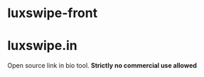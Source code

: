 # luxswipe-front
# luxswipe.in

Open source link in bio tool. 
**Strictly no commercial use allowed**
